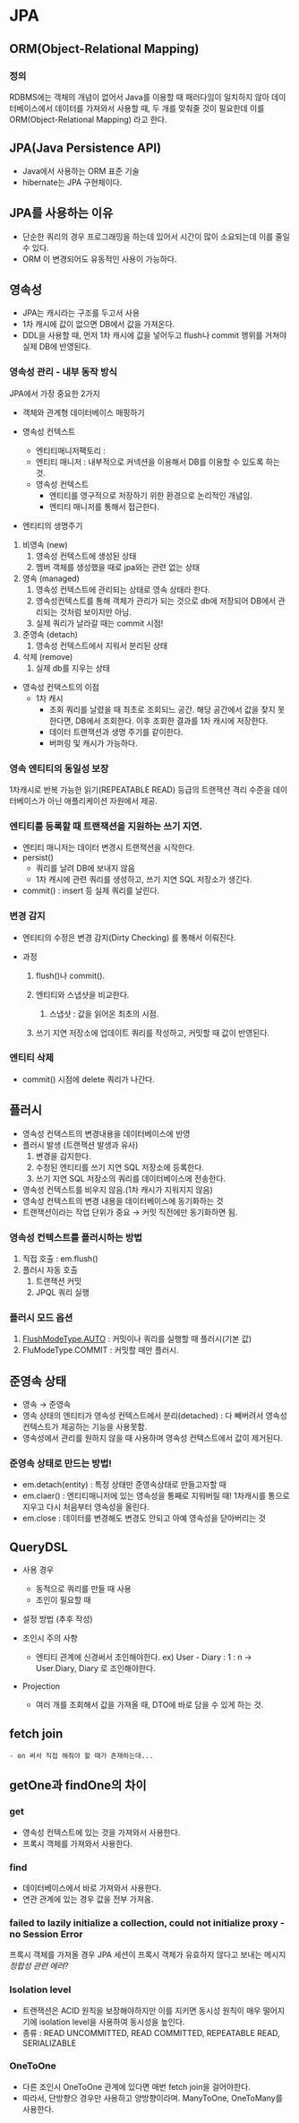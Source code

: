 # JPA
## ORM(Object-Relational Mapping)
### 정의
RDBMS에는 객체의 개념이 없어서 Java를 이용할 때 패러다임이 일치하지 않아 데이터베이스에서 데이터를 가져와서 사용할 때, 두 개를 맞춰줄 것이 필요한데 이를 ORM(Object-Relational Mapping) 라고 한다.

## JPA(Java Persistence API)
- Java에서 사용하는 ORM 표준 기술
- hibernate는 JPA 구현체이다.
## JPA를 사용하는 이유
- 단순한 쿼리의 경우 프로그래밍을 하는데 있어서 시간이 많이 소요되는데 이를 줄일 수 있다.
- ORM 이 변경되어도 유동적인 사용이 가능하다.

## 영속성
- JPA는 캐시라는 구조를 두고서 사용
- 1차 캐시에 값이 없으면 DB에서 값을 가져온다.
- DDL을 사용할 때, 먼저 1차 캐시에 값을 넣어두고 flush나 commit 행위를 거쳐야 실제 DB에 반영된다.
### 영속성 관리 - 내부 동작 방식

JPA에서 가장 중요한 2가지 

- 객체와 관계형 데이터베이스 매핑하기
- 영속성 컨텍스트
    - 엔티티매니저팩토리 :
    - 엔티티 매니저 : 내부적으로 커넥션을 이용해서 DB를 이용할 수 있도록 하는 것.
    - 영속성 컨텍스트
        - 엔티티를 영구적으로 저장하기 위한 환경으로 논리적인 개념임.
        - 엔티티 매니저를 통해서 접근한다.

- 엔티티의 생명주기
1. 비영속 (new)
    1.  영속성 컨텍스트에 생성된 상태
    2. 멤버 객체를 생성했을 때로 jpa와는 관련 없는 상태
2. 영속 (managed)
    1.  영속성 컨텍스트에 관리되는 상태로 영속 상태라 한다.
    2. 영속성컨텍스트를 통해 객체가 관리가 되는 것으로 db에 저장되어 DB에서 관리되는 것처럼 보이지만 아님.
    3. 실제 쿼리가 날라갈 때는 commit 시점!
3. 준영속 (detach)
    1. 영속성 컨텍스트에서 지워서 분리된 상태
4. 삭제 (remove)
    1. 실제 db를 지우는 상태
- 영속성 컨택스트의 이점
    - 1차 캐시
        - 조회 쿼리를 날렸을 때 최초로 조회되느 공간. 해당 공간에서 값을 찾지 못한다면,  DB에서 조회한다. 이후 조회한 결과를 1차 캐시에 저장한다.
        - 데이터 트랜잭션과 생명 주기를 같이한다.
        - 버퍼링 및 캐시가 가능하다.


### 영속 엔티티의 동일성 보장

1차캐시로 반복 가능한 읽기(REPEATABLE READ) 등급의 트랜잭션 격리 수준을 데이터베이스가 아닌 애플리케이션 자원에서 제공.

### 엔티티를 등록할 때 트랜잭션을 지원하는 쓰기 지연.

- 엔티티 매니저는 데이터 변경시 트랜잭션을 시작한다.
- persist()
    - 쿼리를 날려 DB에 보내지 않음
    - 1차 캐시에 관련 쿼리를 생성하고, 쓰기 지연 SQL 저장소가 생긴다.
- commit() : insert 등 실제 쿼리를 날린다.

### 변경 감지

- 엔티티의 수정은 변경 감지(Dirty Checking) 를 통해서 이뤄진다.
- 과정
    
     1. flush()나 commit().
    
    1. 엔티티와 스냅샷을 비교한다.
        1. 스냅샷 : 값을 읽어온 최초의 시점.
    2. 쓰기 지연 저장소에 업데이트 쿼리를 작성하고, 커밋할 때 값이 반영된다.

### 엔티티 삭제

- commit() 시점에 delete 쿼리가 나간다.


## 플러시

- 영속성 컨텍스트의 변경내용을 데이터베이스에 반영
- 플러시 발생 (트랜잭션 발생과 유사)
    1. 변경을 감지한다.
    2. 수정된 엔티티를 쓰기 지연 SQL 저장소에 등록한다.
    3. 쓰기 지연 SQL 저장소의 쿼리를 데이터베이스에 전송한다.
- 영속성 컨텍스트를 비우지 않음.(1차 캐시가 지워지지 않음)
- 영속성 컨텍스트의 변경 내용을 데이터베이스에 동기화하는 것
- 트랜잭션이라는 작업 단위가 중요 → 커밋 직전에만 동기화하면 됨.

### 영속성 컨텍스트를 플러시하는 방법
1. 직접 호출 : em.flush()
2. 플러시 자동 호출
    1. 트랜잭션 커밋
    2. JPQL 쿼리 실행

### 플러시 모드 옵션
1. [FlushModeType.AUTO](http://FlushModeType.AUTO) : 커밋이나 쿼리를 실행할 때 플러시(기본 값)
2. FluModeType.COMMIT : 커밋할 때만 플러시.

## 준영속 상태
- 영속 → 준영속
- 영속 상태의 엔티티가 영속성 컨텍스트에서 분리(detached) : 다 빼버려서 영속성컨텍스트가 제공하는 기능을 사용못함.
- 영속성에서 관리를 원하지 않을 때 사용하며 영속성 컨텍스트에서 값이 제거된다.

### 준영속 상태로 만드는 방법!
- em.detach(entity) : 특정 상태만 준영속상태로 만들고자할 때
- em.claer() : 엔티티매니저에 있는 영속성을 통째로 지워버릴 때! 1차캐시를 통으로 지우고 다시 처음부터 영속성을 올린다.
- em.close : 데이터를 변경해도 변경도 안되고 아예 영속성을 닫아버리는 것

## QueryDSL
- 사용 경우
    - 동적으로 쿼리를 만들 때 사용
    - 조인이 필요할 때
- 설정 방법 (추후 작성)
- 조인시 주의 사항
    - 엔티티 관계에 신경써서 조인해야한다.
    ex) User - Diary : 1 : n → User.Diary, Diary 로 조인해야한다.
    
- Projection
    - 여러 개를 조회해서 값을 가져올 때, DTO에 바로 담을 수 있게 하는 것.
## fetch join
    - on 써서 직접 해줘야 할 때가 존재하는데... 
## getOne과 findOne의 차이
### get
- 영속성 컨텍스트에 있는 것을 가져와서 사용한다.
- 프록시 객체를 가져와서 사용한다.
### find
- 데이터베이스에서 바로 가져와서 사용한다.
- 연관 관계에 있는 경우 값을 전부 가져옴.

### **failed to lazily initialize a collection, could not initialize proxy - no Session** Error
프록시 객체를 가져올 경우 JPA 세션이 프록시 객체가 유효하지 않다고 보내는 메시지 *정합성 관련 에러?*

### Isolation level
- 트랜잭션은 ACID 원칙을 보장해야하지만 이를 지키면 동시성 원칙이 매우 떨어지기에  isolation level을 사용하여 동시성을 높인다.
- 종류 : READ UNCOMMITTED, READ COMMITTED, REPEATABLE READ, SERIALIZABLE
### OneToOne
- 다른 조인시 OneToOne 관계에 있다면 매번 fetch join을 걸어야한다.  
- 따라서, 단방향으 경우만 사용하고 양방향이라며. ManyToOne, OneToMany를 사용한다.